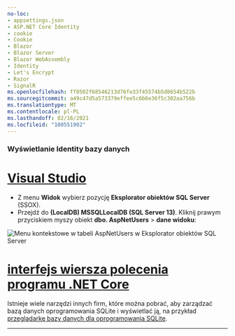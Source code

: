```yaml
---
no-loc:
- appsettings.json
- ASP.NET Core Identity
- cookie
- Cookie
- Blazor
- Blazor Server
- Blazor WebAssembly
- Identity
- Let's Encrypt
- Razor
- SignalR
ms.openlocfilehash: ff0502f68546213d76fe33f45574b5d8654b522b
ms.sourcegitcommit: a49c47d5a573379effee5c6b6e36f5c302aa756b
ms.translationtype: MT
ms.contentlocale: pl-PL
ms.lasthandoff: 02/16/2021
ms.locfileid: "100551902"
---
```

### <a name="view-the-identity-database"></a>Wyświetlanie Identity bazy danych

# <a name="visual-studio"></a>[Visual Studio](#tab/visual-studio) 

* Z menu **Widok** wybierz pozycję **Eksplorator obiektów SQL Server** (SSOX).
* Przejdź do **(LocalDB) MSSQLLocalDB (SQL Server 13)**. Kliknij prawym przyciskiem myszy obiekt **dbo. AspNetUsers**  >  **dane widoku**:

![Menu kontekstowe w tabeli AspNetUsers w Eksplorator obiektów SQL Server](~/security/authentication/accconfirm/_static/ssox.png)

# <a name="net-core-cli"></a>[interfejs wiersza polecenia programu .NET Core](#tab/netcore-cli)

Istnieje wiele narzędzi innych firm, które można pobrać, aby zarządzać bazą danych oprogramowania SQLite i wyświetlać ją, na przykład [przeglądarkę bazy danych dla oprogramowania SQLite](https://sqlitebrowser.org/).

---